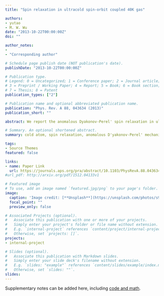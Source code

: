 ```yaml
---
title: "Spin relaxation in ultracold spin-orbit coupled 40K gas"

authors:
- yutao
- M. W. Wu
date: "2013-10-22T00:00:00Z"
doi: ""

author_notes:
- 
- "Corresponding author"

# Schedule page publish date (NOT publication's date).
publishDate: "2013-10-22T00:00:00Z"

# Publication type.
# Legend: 0 = Uncategorized; 1 = Conference paper; 2 = Journal article;
# 3 = Preprint / Working Paper; 4 = Report; 5 = Book; 6 = Book section;
# 7 = Thesis; 8 = Patent
publication_types: ["2"]

# Publication name and optional abbreviated publication name.
publication: "Phys. Rev. A 88, 043634 (2013)"
publication_short: ""

abstract: We report the anomalous Dyakonov-Perel' spin relaxation in ultracold spin-orbit-coupled 40K gas when the coupling between states, acting as an effective Zeeman magnetic field, is much stronger than the spin-orbit coupled field. Both the transverse and longitudinal spin relaxations are investigated with small and large spin polarizations. It is found that with small spin polarization, the transverse (longitudinal) spin relaxation is divided into four (two) regimes, the normal weak scattering regime, the anomalous Dyakonov-Perel'-like regime, the anomalous Elliott-Yafet-like regime, and the normal strong scattering regime (the anomalous Elliott-Yafet-like regime and the normal strong scattering regime). With large spin polarization, we find that the Hartree-Fock self-energy, which acts as an effective magnetic field, can markedly suppress the transverse spin relaxation in both weak and strong scattering limits. Moreover, by noting that as both the momentum relaxation time and the Hartree-Fock effective magnetic field vary with the scattering length in cold atoms, the anomalous Dyakonov-Perel'-like regime is suppressed and the transverse spin relaxation is hence divided into three regimes in the scattering length dependence, the normal weak scattering regime, the anomalous Elliott-Yafet-like regime, and the strong scattering regime. On the other hand, the longitudinal spin relaxation is again divided into the anomalous Elliott-Yafet-like and normal strong scattering regimes. Furthermore, it is found that the longitudinal spin relaxation can be either enhanced or suppressed by the Hartree-Fock effective magnetic field if the spin polarization is parallel or antiparallel to the effective Zeeman magnetic field. 

# Summary. An optional shortened abstract.
summary: cold atom, spin relaxation, anomalous D'yakonov-Perel' mechanism, Hartree-Fock field.

tags:
- Source Themes
featured: false

links:
- name: Paper Link
  url: https://journals.aps.org/pra/abstract/10.1103/PhysRevA.88.043634
#url_pdf: http://arxiv.org/pdf/1512.04133v1

# Featured image
# To use, add an image named `featured.jpg/png` to your page's folder. 
image:
  caption: 'Image credit: [**Unsplash**](https://unsplash.com/photos/s9CC2SKySJM)'
  focal_point: ""
  preview_only: false

# Associated Projects (optional).
#   Associate this publication with one or more of your projects.
#   Simply enter your project's folder or file name without extension.
#   E.g. `internal-project` references `content/project/internal-project/index.md`.
#   Otherwise, set `projects: []`.
projects:
- internal-project

# Slides (optional).
#   Associate this publication with Markdown slides.
#   Simply enter your slide deck's filename without extension.
#   E.g. `slides: "example"` references `content/slides/example/index.md`.
#   Otherwise, set `slides: ""`.
slides:
---
```


Supplementary notes can be added here, including [code and math](https://sourcethemes.com/academic/docs/writing-markdown-latex/).
